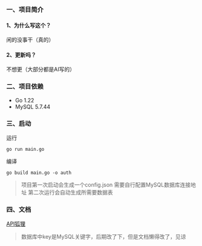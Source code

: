 ### 一、项目简介

#### 1、为什么写这个？

闲的没事干（真的）

#### 2、更新吗？

不想更（大部分都是AI写的）

### 二、项目依赖

- Go  1.22
- MySQL  5.7.44

### 三、启动

运行

```shell
go run main.go
```

编译

```shell
go build main.go -o auth
```

> 项目第一次启动会生成一个config.json
> 需要自行配置MySQL数据库连接地址
> 第二次运行会自动生成所需要数据表


### 四、文档

[API狐狸](https://guguauth.apifox.cn/)

> 数据库中key是MySQL关键字，后期改了下，但是文档懒得改了，见谅
